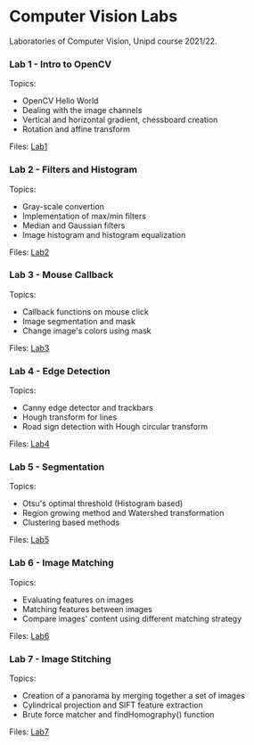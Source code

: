 # Computer Vision Labs

Laboratories of Computer Vision, Unipd course 2021/22.

### Lab 1 - Intro to OpenCV

Topics:
* OpenCV Hello World
* Dealing with the image channels
* Vertical and horizontal gradient, chessboard creation
* Rotation and affine transform

Files: [Lab1](https://github.com/SiMoM0/ComputerVision/tree/master/Lab1)

### Lab 2 - Filters and Histogram

Topics:
* Gray-scale convertion
* Implementation of max/min filters
* Median and Gaussian filters
* Image histogram and histogram equalization

Files: [Lab2](https://github.com/SiMoM0/ComputerVision/tree/master/Lab2)

### Lab 3 - Mouse Callback

Topics:
* Callback functions on mouse click
* Image segmentation and mask
* Change image's colors using mask

Files: [Lab3](https://github.com/SiMoM0/ComputerVision/tree/master/Lab3)

### Lab 4 - Edge Detection

Topics:
* Canny edge detector and trackbars
* Hough transform for lines
* Road sign detection with Hough circular transform

Files: [Lab4](https://github.com/SiMoM0/ComputerVision/tree/master/Lab4)

### Lab 5 - Segmentation

Topics:
* Otsu's optimal threshold (Histogram based)
* Region growing method and Watershed transformation
* Clustering based methods

Files: [Lab5](https://github.com/SiMoM0/ComputerVision/tree/master/Lab5)

### Lab 6 - Image Matching

Topics:
* Evaluating features on images
* Matching features between images
* Compare images' content using different matching strategy

Files: [Lab6](https://github.com/SiMoM0/ComputerVision/tree/master/Lab6)

### Lab 7 - Image Stitching

Topics:
* Creation of a panorama by merging together a set of images
* Cylindrical projection and SIFT feature extraction
* Brute force matcher and findHomography() function

Files: [Lab7](https://github.com/SiMoM0/ComputerVision/tree/master/Lab7)